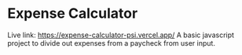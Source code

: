 # Expense Calculator

Live link: https://expense-calculator-psi.vercel.app/
A basic javascript project to divide out expenses from a paycheck from user input.

